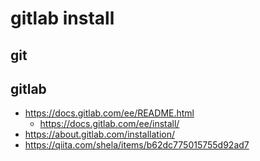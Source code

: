 # gitlab install

## git



## gitlab

- https://docs.gitlab.com/ee/README.html
  - https://docs.gitlab.com/ee/install/
- https://about.gitlab.com/installation/
- https://qiita.com/shela/items/b62dc775015755d92ad7
